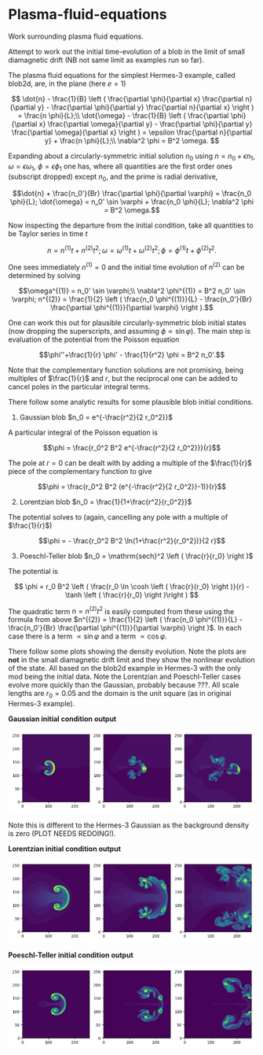 # Plasma-fluid-equations
Work surrounding plasma fluid equations.

Attempt to work out the initial time-evolution of a blob in the limit of small diamagnetic drift (NB not same limit as examples run so far).

The plasma fluid equations for the simplest Hermes-3 example, called blob2d, are, in the plane (here $e=1$)

$$
\dot{n} - \frac{1}{B} \left ( \frac{\partial \phi}{\partial x} \frac{\partial n}{\partial y} - \frac{\partial \phi}{\partial y} \frac{\partial n}{\partial x} \right ) = \frac{n \phi}{L};\\
\dot{\omega} - \frac{1}{B} \left ( \frac{\partial \phi}{\partial x} \frac{\partial \omega}{\partial y} - \frac{\partial \phi}{\partial y} \frac{\partial \omega}{\partial x} \right ) = \epsilon  \frac{\partial n}{\partial y} + \frac{n \phi}{L};\\
\nabla^2 \phi = B^2 \omega.
$$

Expanding about a circularly-symmetric initial solution $n_0$ using $n=n_0 + \epsilon n_1$, $\omega = \epsilon \omega_1$, $\phi = \epsilon \phi_1$ one has, where all quantities are the first order ones (subscript dropped) except $n_0$, and the prime is radial derivative,

```math
\dot{n} + \frac{n_0'}{Br} \frac{\partial \phi}{\partial \varphi} = \frac{n_0 \phi}{L};
\dot{\omega} = n_0' \sin \varphi + \frac{n_0 \phi}{L};
\nabla^2 \phi = B^2 \omega.
```

Now inspecting the departure from the initial condition, take all quantities to be Taylor series in time $t$

```math
n = n^{(1)} t + n^{(2)} t^2;
\omega = \omega^{(1)} t + \omega^{(2)} t^2;
\phi = \phi^{(1)} t + \phi^{(2)} t^2.
```
One sees immediately $n^{(1)} = 0$ and the initial time evolution of $n^{(2)}$ can be determined by solving

```math
\omega^{(1)} = n_0' \sin \varphi;\\
\nabla^2 \phi^{(1)} = B^2 n_0' \sin \varphi;
n^{(2)} = \frac{1}{2} \left ( \frac{n_0 \phi^{(1)}}{L} - \frac{n_0'}{Br} \frac{\partial \phi^{(1)}}{\partial \varphi} \right ).
```

One can work this out for plausible circularly-symmetric blob initial states (now dropping the superscripts, and assuming $\phi \propto \sin \varphi$).  The main step is evaluation of the potential from the Poisson equation

```math
\phi''+\frac{1}{r} \phi' - \frac{1}{r^2} \phi = B^2 n_0'.
```

Note that the complementary function solutions are not promising, being multiples of $\frac{1}{r}$ and $r$, but the reciprocal one can be added to cancel poles in the particular integral terms.

There follow some analytic results for some plausible blob initial conditions.

1. Gaussian blob $n_0 = e^{-\frac{r^2}{2 r_0^2}}$

A particular integral of the Poisson equation is

```math
\phi = \frac{r_0^2 B^2 e^{-\frac{r^2}{2 r_0^2}}}{r}
```

The pole at $r=0$ can be dealt with by adding a multiple of the $\frac{1}{r}$ piece of the complementary function to give

```math
\phi = \frac{r_0^2 B^2 (e^{-\frac{r^2}{2 r_0^2}}-1)}{r}
```

2. Lorentzian blob $n_0 = \frac{1}{1+\frac{r^2}{r_0^2}}$

The potential solves to (again, cancelling any pole with a multiple of $\frac{1}{r}$)

```math
\phi = - \frac{r_0^2 B^2 \ln(1+\frac{r^2}{r_0^2})}{2 r}
```

3. Poeschl-Teller blob $n_0 = \mathrm{sech}^2 \left ( \frac{r}{r_0} \right )$

The potential is

$$
\phi = r_0 B^2 \left ( \frac{r_0 \ln \cosh \left ( \frac{r}{r_0} \right )}{r} - \tanh \left ( \frac{r}{r_0} \right )\right )
$$

The quadratic term $n = n^{(2)}t^2$ is easily computed from these using the formula from above $n^{(2)} = \frac{1}{2} \left ( \frac{n_0 \phi^{(1)}}{L} - \frac{n_0'}{Br} \frac{\partial \phi^{(1)}}{\partial \varphi} \right )$.  In each case there is a term $\propto \sin \varphi$ and a term $\propto \cos \varphi$.

There follow some plots showing the density evolution.  Note the plots are **not** in the small diamagnetic drift limit and they show the nonlinear evolution of the state.  All based on the blob2d example in Hermes-3 with the only mod being the initial data.  Note the Lorentzian and Poeschl-Teller cases evolve more quickly than the Gaussian, probably because ???.  All scale lengths are $r_0=0.05$ and the domain is the unit square (as in original Hermes-3 example).

**Gaussian initial condition output**

![Gaussian_blob](png/blob2d_Gaussian.png "Time-evolution of Gaussian density blob in Hermes-3.")

Note this is different to the Hermes-3 Gaussian as the background density is zero (PLOT NEEDS REDOING!).

**Lorentzian initial condition output**

![Lorentzian_blob](png/blob2d_Lorentzian.png "Time-evolution of Lorentzian density blob in Hermes-3.")

**Poeschl-Teller initial condition output**

![PoeschlTeller_blob](png/blob2d_PoeschlTeller.png "Time-evolution of Poeschl-Teller density blob in Hermes-3.")

